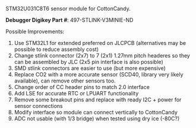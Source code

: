 STM32U031C8T6 sensor module for CottonCandy.

**Debugger Digikey Part #**: 497-STLINK-V3MINIE-ND

Possible Improvements:
1. Use STM32L1 for extended preferred on JLCPCB (alternatives may be possible to reduce assembly cost)
2. Change stlink connector (2x7) to 7 (2x1) 1.27mm pitch headeres so they can be assembled by JLC (2x5 pin interface is also possible)
3. SMD stlink connectors are easier to use (but more expensive)
4. Replace CO2 with a more accurate sensor (SCD40, library very likely available), can remove other sensors too.
5. Change order of CC header pins to match 2.0 interface
6. Add LSE for accurate RTC or LPUART functionality
7. Remove some breakout pins and replace with ready I2C + power for sensor connections
8. Modify interface so module can connect vertically to CottonCandy
9. ADC not usable (with 1/3 bridge) when tested using dry ice (-80C?)
